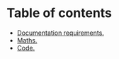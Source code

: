 # Table of contents

* [Documentation requirements.](README.md)
* [Maths.](maths.md)
* [Code.](code..md)

